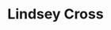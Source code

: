 ---
avatar: /images/people/lindsey.jpg
avatar_small: /images/people/lindsey_small.jpg
bio: null
homepage: null
instagram: null
linkedin: null
title: Lindsey Cross
twitter: null
type: guest
username: lindsey
youtube: null
---